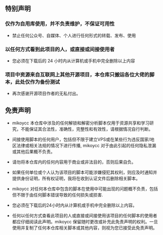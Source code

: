 ## 特别声明

### 仅作为自用库使用，并不负责维护，不保证可用性
- 禁止任何公众号、自媒体、个人进行任何形式的转载、发布、使用
### 以任何方式看到此项目的人，或直接或间接使用者
- 您必须在下载后的 24 小时内从计算机或手机中完全删除以上内容
### 项目中资源来自互联网上其他开源项目，本仓库只搬运各位大佬的脚本，此处仅作为备份测试
- 再次感谢开源项目作者的无私付出。


## 免责声明
- mikoycc 本仓库中涉及的任何解锁和解密分析脚本仅用于资源共享和学习研究，不能保证其合法性，准确性，完整性和有效性，请根据情况自行判断。

- 间接使用脚本的任何用户，包括但不限于建立VPS或在某些行为违反国家/地区法律或相关法规的情况下进行传播, mikoycc 对于由此引起的任何隐私泄漏或其他后果概不负责。

- 请勿将本仓库内的任何内容用于商业或非法目的，否则后果自负。

- 如果任何单位或个人认为该项目的脚本可能涉嫌侵犯其权利，则应及时通知并提供身份证明，所有权证明，我将在收到认证文件后删除相关脚本。

- mikoycc 对任何本仓库中包含的脚本在使用中可能出现的问题概不负责，包括但不限于由任何脚本错误导致的任何损失或损害.

- 您必须在下载后的24小时内从计算机或手机中完全删除以上内容。

- 任何以任何方式查看此项目的人或直接或间接使用该项目的任何脚本的使用者都应仔细阅读此声明。mikoycc 保留随时更改或补充此免责声明的权利。一旦使用并复制了任何本仓库相关脚本或其他内容，则视为您已接受此免责声明。
